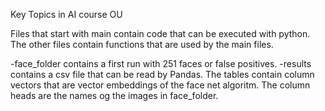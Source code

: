 Key Topics in AI course OU

Files that start with main contain code that can be executed with python. The other files contain functions that are used by the main files.

-face_folder contains a first run with 251 faces or false positives.
-results contains a csv file that can be read by Pandas. The tables contain column vectors that are vector embeddings of the face net algoritm. The column heads are the names og the images in face_folder.
